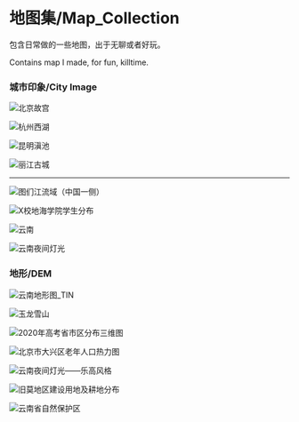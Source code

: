 # 地图集/Map_Collection

包含日常做的一些地图，出于无聊或者好玩。

Contains map I made, for fun, killtime.

### 城市印象/City Image

![北京故宫](beijing.jpeg)



![杭州西湖](hangzhou.jpeg)





![昆明滇池](kunming.jpg)





![丽江古城](lijaing.jpeg)





***



![图们江流域（中国一侧）](tumj.jpeg)







![X校地海学院学生分布](stu_distribution.png)



![云南](yunnan.png)



![云南夜间灯光](./yunnan_night_light.jpg)



### 地形/DEM

![云南地形图_TIN](./yunnan_TIN.jpg)


![玉龙雪山](./yulong.png)



![2020年高考省市区分布三维图](2020_gaokao_stu_pop.png)



![北京市大兴区老年人口热力图](eldly_heatmap.png)



![云南夜间灯光——乐高风格](Yn_light_lego.jpg)



![旧莫地区建设用地及耕地分布](Jiumo_lucc.jpg)



![云南省自然保护区](Yunnan_nature_reserve.jpg)
